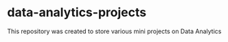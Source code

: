 # data-analytics-projects
This repository was created to store various mini projects on Data Analytics
